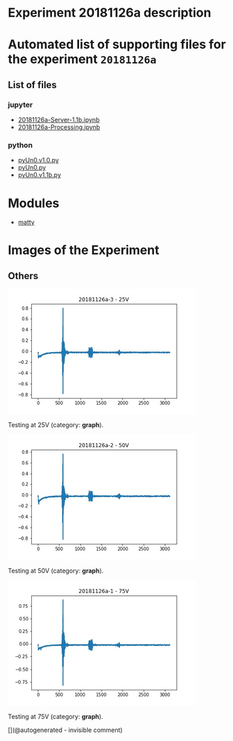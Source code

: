 # Experiment 20181126a description





# Automated list of supporting files for the __experiment `20181126a`__

## List of files

### jupyter

* [20181126a-Server-1.1b.ipynb](/matty/20181126a/20181126a-Server-1.1b.ipynb)
* [20181126a-Processing.ipynb](/matty/20181126a/20181126a-Processing.ipynb)


### python

* [pyUn0.v1.0.py](/matty/20181126a/pyUn0s/pyUn0.v1.0.py)
* [pyUn0.py](/matty/20181126a/pyUn0.py)
* [pyUn0.v1.1b.py](/matty/20181126a/pyUn0s/pyUn0.v1.1b.py)





# Modules

* [matty](/matty/)




# Images of the Experiment

## Others

![](/matty/20181126a/images/20181126a-3.jpg)

Testing at 25V (category: __graph__).

![](/matty/20181126a/images/20181126a-2.jpg)

Testing at 50V (category: __graph__).

![](/matty/20181126a/images/20181126a-1.jpg)

Testing at 75V (category: __graph__).










[](@autogenerated - invisible comment)
